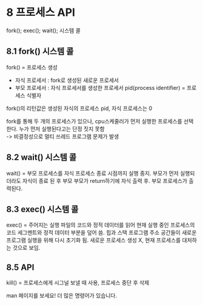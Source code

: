 # 8 프로세스 API

fork();
exec();
wait();
시스템 콜

## 8.1 fork() 시스템 콜

fork() = 프로세스 생성
- 자식 프로세서 : fork로 생성된 새로운 프로세서
- 부모 프로세서 : 자식 프로세서를 생성한 프로세서
pid(process identifier) = 프로세스 식별자

fork()의 리턴값은 생성된 자식의 프로세스 pid, 자식 프로세스는 0

fork를 통해 두 개의 프로세스가 있으나, cpu스케줄러가 먼저 실행한 프로세스를 선택한다. 누가 먼저 실행된다고는 단정 짓지 못함   
-> 비결정성으로 멀티 쓰레드 프로그램 문제가 발생

## 8.2 wait() 시스템 콜

wait() = 부모 프로세스를 자식 프로세스 종료 시점까지 실행 중지. 부모가 먼저 실행되더라도 자식이 종료 된 후 부모 부모가 return하기에 자식 출력 후. 부모 프로세스가 출력된다.

## 8.3 exec() 시스템 콜

exec() = 주어지는 실행 파일의 코드와 정적 데이터를 읽어 현재 실행 중인 프로세스의 코드 세그멘트와 정적 데이터 부분을 덮어 씀. 힙과 스택 프로그램 주소 공간들이 새로운 프로그램 실행을 위해 다시 초기화 됨.
새로운 프로세스 생성 X, 현재 프로세스를 대처하는 것으로 보임.

## 8.5 API

kill() = 프로세스에게 시그널 보낼 때 사용, 프로세스 중단 후 삭제  

man 페이지를 보세요! 더 많은 명령어가 있습니다.